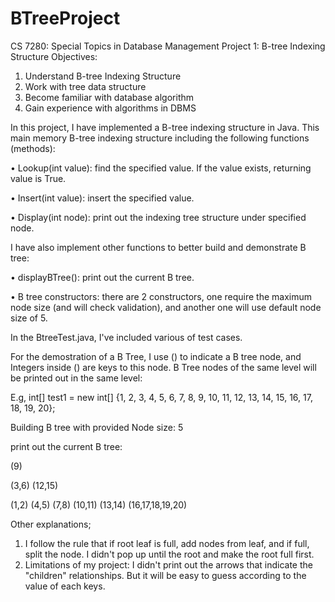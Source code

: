# BTreeProject

CS 7280: Special Topics in Database Management
Project 1: B-tree Indexing Structure
Objectives:
1. Understand B-tree Indexing Structure
2. Work with tree data structure
3. Become familiar with database algorithm
4. Gain experience with algorithms in DBMS

In this project, I have implemented a B-tree indexing structure in Java. This main memory B-tree indexing structure including the following functions (methods):

• Lookup(int value): find the specified value. If the value exists, returning value is True.

• Insert(int value): insert the specified value.

• Display(int node): print out the indexing tree structure under specified node.


I have also implement other functions to better build and demonstrate B tree:

• displayBTree(): print out the current B tree.

• B tree constructors: there are 2 constructors, one require the maximum node size (and will check validation), and another one will use default node size of 5.

In the BtreeTest.java, I've included various of test cases. 

For the demostration of a B Tree, I use () to indicate a B tree node, and Integers inside () are keys to this node. B Tree nodes of the same level will be printed out in the same level:

E.g,  int[] test1 = new int[] {1, 2, 3, 4, 5, 6, 7, 8, 9, 10, 11, 12, 13, 14, 15, 16, 17, 18, 19, 20};

Building B tree with provided Node size: 5

print out the current B tree:

(9) 

(3,6) (12,15) 

(1,2) (4,5) (7,8) (10,11) (13,14) (16,17,18,19,20) 

Other explanations; 
1. I follow the rule that if root leaf is full, add nodes from leaf, and if full, split the node. I didn't pop up until the root and make the root full first.
2. Limitations of my project: I didn't print out the arrows that indicate the "children" relationships. But it will be easy to guess according to the value of each keys.
